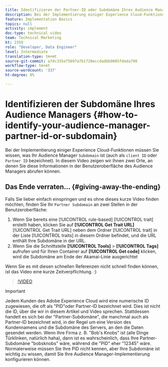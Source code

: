 ```yaml
---
title: Identifizieren der Partner-ID oder Subdomäne Ihres Audience Managers
description: Bei der Implementierung einiger Experience Cloud-Funktionen müssen Sie wissen, was Ihr Audience Manager "Partner-ID"ist (auch als "Client-ID"oder "Subdomäne"bezeichnet). In diesem Video zeigen wir Ihnen zwei Orte, an denen Sie diese ID in der Benutzeroberfläche des Audience Managers abrufen können.
feature: Implementation Basics
topics: null
activity: implement
doc-type: technical video
team: Technical Marketing
kt: 2359
role: "Developer, Data Engineer"
level: Intermediate
translation-type: tm+mt
source-git-commit: a7dc335e75697a7b1720eccdadbb9605fdeda798
workflow-type: tm+mt
source-wordcount: '337'
ht-degree: 0%

---
```



# Identifizieren der Subdomäne Ihres Audience Managers {#how-to-identify-your-audience-manager-partner-id-or-subdomain}

Bei der Implementierung einiger Experience Cloud-Funktionen müssen Sie wissen, was Ihr Audience Manager `Subdomain` ist (auch als `client ID` oder `Partner ID` bezeichnet). In diesem Video zeigen wir Ihnen zwei Orte, an denen Sie diese Informationen in der Benutzeroberfläche des Audience Managers abrufen können.

## Das Ende verraten... {#giving-away-the-ending}

Falls Sie lieber einfach einspringen und es ohne dieses kurze Video finden möchten, finden Sie Ihr `Partner Subdomain` an zwei Stellen in der Benutzeroberfläche:

1. Wenn Sie bereits eine [!UICONTROL rule-based] [!UICONTROL trait] erstellt haben, klicken Sie auf **[!UICONTROL Get Trait URL]**
   [!UICONTROL Get Trait URL] neben dem Ordner  [!UICONTROL trait] in der Liste  [!UICONTROL traits] in diesem Ordner befindet, und die URL enthält Ihre Subdomäne in der URL.
1. Wenn Sie die Schnittstelle **[!UICONTROL Tools]** > **[!UICONTROL Tags]** aufrufen und für Ihren Container auf **[!UICONTROL Get code]** klicken, wird die Subdomäne am Ende der Akamai-Linie ausgerichtet

Wenn Sie es mit diesen schnellen Referenzen nicht schnell finden können, ist das Video eine kurze Zeitverpflichtung. :)

>[!VIDEO](https://video.tv.adobe.com/v/25922/?quality=12)

>[!IMPORTANT]
>
>Jedem Kunden des Adobe Experience Cloud wird eine numerische ID zugewiesen, die oft als &quot;PID&quot;oder Partner-ID bezeichnet wird. Dies ist nicht die ID, über die wir in diesem Artikel und Video sprechen. Stattdessen handelt es sich bei der &quot;Partner-Subdomäne&quot;, die manchmal auch als Partner-ID bezeichnet wird, in der Regel um eine Version des Kundennamens und die Subdomäne des Servers, an den die Daten gesendet werden. Wenn Ihre Firma z. B. &quot;Bob&#39;s Knobs&quot; ist (alle Dinge Türklinken, natürlich haha), dann ist es wahrscheinlich, dass Ihre Partner-Subdomäne &quot;bobsknobs&quot; wäre, während die &quot;PID&quot; eher &quot;12345&quot; wäre. Normalerweise müssen Sie Ihre PID nicht kennen, aber Ihre Subdomäne ist wichtig zu wissen, damit Sie Ihre Audience Manager-Implementierung konfigurieren können.

